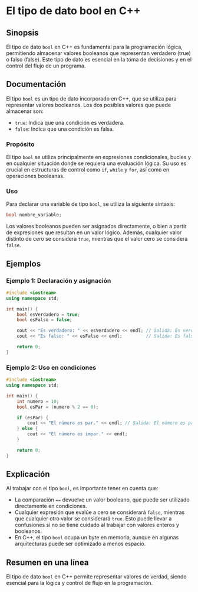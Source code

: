<!--
Meta Description: # El tipo de dato bool en C++ ## Sinopsis El tipo de dato `bool` en C++ es fundamental para la programación lógica, permitiendo almacenar valores bool...
Meta Keywords: bool, que, tipo, valores, dato
-->

# El tipo de dato bool en C++

## Sinopsis
El tipo de dato `bool` en C++ es fundamental para la programación lógica, permitiendo almacenar valores booleanos que representan verdadero (true) o falso (false). Este tipo de dato es esencial en la toma de decisiones y en el control del flujo de un programa.

## Documentación
El tipo `bool` es un tipo de dato incorporado en C++, que se utiliza para representar valores booleanos. Los dos posibles valores que puede almacenar son:
- `true`: Indica que una condición es verdadera.
- `false`: Indica que una condición es falsa.

### Propósito
El tipo `bool` se utiliza principalmente en expresiones condicionales, bucles y en cualquier situación donde se requiera una evaluación lógica. Su uso es crucial en estructuras de control como `if`, `while` y `for`, así como en operaciones booleanas.

### Uso
Para declarar una variable de tipo `bool`, se utiliza la siguiente sintaxis:

```cpp
bool nombre_variable;
```

Los valores booleanos pueden ser asignados directamente, o bien a partir de expresiones que resultan en un valor lógico. Además, cualquier valor distinto de cero se considera `true`, mientras que el valor cero se considera `false`.

## Ejemplos
### Ejemplo 1: Declaración y asignación
```cpp
#include <iostream>
using namespace std;

int main() {
    bool esVerdadero = true;
    bool esFalso = false;

    cout << "Es verdadero: " << esVerdadero << endl; // Salida: Es verdadero: 1
    cout << "Es falso: " << esFalso << endl;         // Salida: Es falso: 0

    return 0;
}
```

### Ejemplo 2: Uso en condiciones
```cpp
#include <iostream>
using namespace std;

int main() {
    int numero = 10;
    bool esPar = (numero % 2 == 0);

    if (esPar) {
        cout << "El número es par." << endl; // Salida: El número es par.
    } else {
        cout << "El número es impar." << endl;
    }

    return 0;
}
```

## Explicación
Al trabajar con el tipo `bool`, es importante tener en cuenta que:
- La comparación `==` devuelve un valor booleano, que puede ser utilizado directamente en condiciones.
- Cualquier expresión que evalúe a cero se considerará `false`, mientras que cualquier otro valor se considerará `true`. Esto puede llevar a confusiones si no se tiene cuidado al trabajar con valores enteros y booleanos.
- En C++, el tipo `bool` ocupa un byte en memoria, aunque en algunas arquitecturas puede ser optimizado a menos espacio.

## Resumen en una línea
El tipo de dato `bool` en C++ permite representar valores de verdad, siendo esencial para la lógica y control de flujo en la programación.